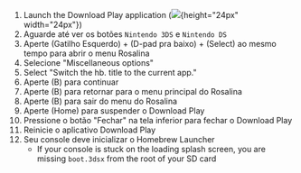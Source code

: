 1. Launch the Download Play application (![](/images/download-play-icon.png){height="24px" width="24px"})
2. Aguarde até ver os botões `Nintendo 3DS` e `Nintendo DS`
3. Aperte (Gatilho Esquerdo) + (D-pad pra baixo) + (Select) ao mesmo tempo para abrir o menu Rosalina
4. Selecione "Miscellaneous options"
5. Select "Switch the hb. title to the current app."
6. Aperte (B) para continuar
7. Aperte (B) para retornar para o menu principal do Rosalina
8. Aperte (B) para sair do menu do Rosalina
9. Aperte (Home) para suspender o Download Play
10. Pressione o botão "Fechar" na tela inferior para fechar o Download Play
11. Reinicie o aplicativo Download Play
12. Seu console deve inicializar o Homebrew Launcher
    - If your console is stuck on the loading splash screen, you are missing `boot.3dsx` from the root of your SD card
